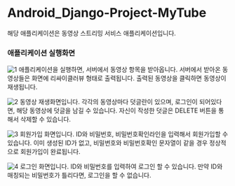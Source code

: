 # Android_Django-Project-MyTube
해당 애플리케이션은 동영상 스트리밍 서비스 애플리케이션입니다.

### 애플리케이션 실행화면
![1](https://user-images.githubusercontent.com/71406435/103261981-dd5b8380-49e6-11eb-8630-33c0389a92ea.png)
애플리케이션을 실행하면, 서버에서 동영상 항목을 받아옵니다.
서버에서 받아온 동영상들은 화면에 리싸이클러뷰 형태로 출력됩니다.
출력된 동영상을 클릭하면 동영상이 재생됩니다.

![2](https://user-images.githubusercontent.com/71406435/103262008-ee0bf980-49e6-11eb-8194-36ddf2deb5f7.png)
동영상 재생화면입니다.
각각의 동영상마다 덧글란이 있으며, 로그인이 되어있다면, 해당 동영상에
덧글을 남길 수 있습니다.
자신이 작성한 덧글은 DELETE 버튼을 통해서 삭제할 수 있습니다.

![3](https://user-images.githubusercontent.com/71406435/103262010-ef3d2680-49e6-11eb-9570-d26d3de12528.png)
회원가입 화면입니다.
ID와 비밀번호, 비밀번호확인라인을 입력해서 회원가입할 수 있습니다.
이미 생성된 ID가 없고, 비밀번호와 비밀번호확인 문자열이 같을 경우 정상적으로
회원가입이 완료됩니다.

![4](https://user-images.githubusercontent.com/71406435/103262011-efd5bd00-49e6-11eb-879e-1fb67d3bed24.png)
로그인 화면입니다.
ID와 비밀번호를 입력하여 로그인 할 수 있습니다.
만약 ID와 매칭되는 비밀번호가 틀리다면, 로그인을 할 수 없습니다.

